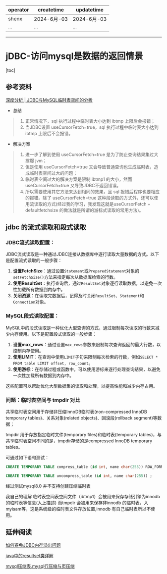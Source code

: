 | operator | createtime | updatetime |
| ---- | ---- | ---- |
| shenx | 2024-6月-03 | 2024-6月-03  |
| ... | ... | ... |
---
# jDBC-访问mysql是数据的返回情景

[toc]

## 参考资料
[深度分析 | JDBC与MySQL临时表空间的分析](https://mp.weixin.qq.com/s?__biz=MzU2NzgwMTg0MA==&mid=2247484111&idx=1&sn=33c8159f40d59a1dec3bb3b8a02c312b&ascene=4&devicetype=android-34&version=4.1.26.6014&abtest_cookie=AAACAA%3D%3D&lang=zh_CN&countrycode=CN&exportkey=n_ChQIAhIQayVvjX3%2FPhrc1gSB9b0vOBLiAQIE97dBBAEAAAAAAKZuOAoEz%2BYAAAAOpnltbLcz9gKNyK89dVj04Q5%2F9dSbywZYWzRv7jZK3j7%2FZXWDeFpVzJYye1okN6y92ATFN1%2BRe70jPDtGfr8tQcCCcoEADRqK0D1WnGptfmNJ4i0ra8hzUxf5s9qE%2Bz%2FIMePk69vQmy1%2FQbbnkCQZNq2tjVkMrnCVreJhYDNEw6qcIp%2F9J81t3OuarCh45NTFFL94Ujwtl3uPDNqTYjLA7YRLknaqP3Uk9TMiIYVq2TJvLSLzWKbFEaEIClpefRCaGNz9GCXyT1Qb6BY%3D&pass_ticket=80T1SncJW5yraAy76u3G92mpxYXaX2Q77XGoUEOVebxZ5y4f69wIDVLZ80iQwLrb&wx_header=3&from=industrynews&platform=win&nwr_flag=1#wechat_redirect)

* 总结 
> 1. 正常情况下，sql 执行过程中临时表大小达到 ibtmp 上限后会报错；  
> 2. 当JDBC设置 useCursorFetch=true，sql 执行过程中临时表大小达到 ibtmp 上限后不会报错。  

* 解决方案

> 1. 进一步了解到使用 useCursorFetch=true 是为了防止查询结果集过大撑爆 jvm； 
> 2. 但是使用 useCursorFetch=true 又会导致普通查询也生成临时表，造成临时表空间过大的问题；  
> 3. 临时表空间过大的解决方案是限制 ibtmp1 的大小，然而 useCursorFetch=true 又导致JDBC不返回错误。  
> 4. 所以需要使用其它方法来达到相同的效果，且 sql 报错后程序也要相应的报错。除了 useCursorFetch=true 这种段读取的方式外，还可以使用流读取的方式(经过我的学习，我发现这就是useCursorFetch + defaultfetchsize 的做法就是所谓的游标式读取的常用方法)。

## jdbc 的流式读取和段式读取
### JDBC流式读取配置：
JDBC流式读取是一种通过JDBC连接从数据库中逐行读取大量数据的方式。以下是配置流式读取的一般步骤：
1. **设置FetchSize**：通过设置`Statement`或`PreparedStatement`对象的`setFetchSize()`方法来指定每次从数据库检索的行数。
2. **使用ResultSet**：执行查询后，通过`ResultSet`对象逐行读取数据，以避免一次性加载所有数据到内存中。
3. **关闭资源**：在读取完数据后，记得及时关闭`ResultSet`、`Statement`和`Connection`对象。

### MySQL段式读取配置：
MySQL中的段式读取是一种优化大型查询的方式，通过限制每次读取的行数来减少内存使用。以下是配置段式读取的一般步骤：
1. **设置max_rows**：通过设置`max_rows`参数来限制每次查询返回的最大行数，以控制内存使用。
2. **使用LIMIT**：在查询中使用`LIMIT`子句来限制每次检索的行数，例如`SELECT * FROM table LIMIT offset, row_count`。
3. **使用游标**：在存储过程或函数中，可以使用游标来逐行处理查询结果，以避免一次性加载所有数据到内存中。

这些配置可以帮助优化大型数据集的读取和处理，以提高性能和减少内存占用。

### 问题：临时表空间与 tmpdir 对比
共享临时表空间用于存储非压缩InnoDB临时表(non-compressed InnoDB temporary tables)、关系对象(related objects)、回滚段(rollback segment)等数据；

tmpdir 用于存放指定临时文件(temporary files)和临时表(temporary tables)，与共享临时表空间不同的是，tmpdir存储的是compressed InnoDB temporary tables。

可通过如下语句测试：
```sql
CREATE TEMPORARY TABLE compress_table (id int, name char(255)) ROW_FORMAT=COMPRESSED;

CREATE TEMPORARY TABLE uncompress_table (id int, name char(255)) ;
```

经过测试mysql8.0 并不支持创建压缩临时表

我自己的理解 临时表空间表空间文件（ibtmp1）会被用来保存存储引擎为innodb 的临时表等信息(入上描述)
而tmpdir 会被用来保存非innodb 的临时表，入myisam等，这是系统级的临时表文件存放位置,innodb 有自己临时表所以不使用。

## 延伸阅读
[如何避免JDBC内存溢出问题](https://www.cnblogs.com/cnzz84/p/4098798.html)

[java中的resultset类详解](https://blog.csdn.net/qq_41517071/article/details/84615765)

[mysql压缩表,mysql行压缩与页压缩](https://www.cnblogs.com/gered/p/15251301.html)